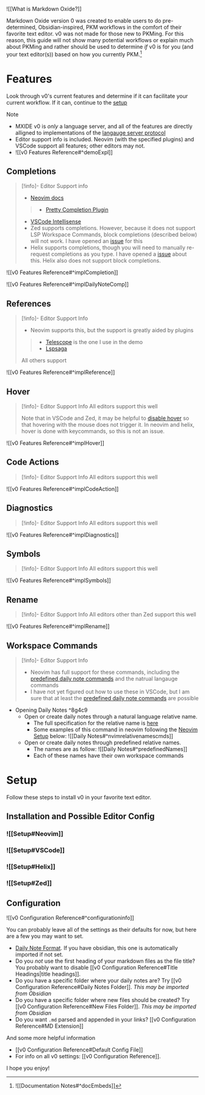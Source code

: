 

![[What is Markdown Oxide?]]

Markdown Oxide version 0 was created to enable users to do pre-determined, Obsidian-inspired, PKM workflows in the comfort of their favorite text editor. v0 was not made for those new to PKMing. For this reason, this guide will not show many potential workflows or explain much about PKMing and rather should be used to determine _if_ v0 is for you (and your text editor(s)) based on how you currently PKM.[^1]

# Features

Look through v0's current features and determine if it can facilitate your current workflow. If it can, continue to the [setup](<v0 Getting Started Guide#Setup>)


> [!note]
> - MXIDE v0 is *only* a language server, and all of the features are directly alligned to implementations of the [langauge server protocol](https://microsoft.github.io/language-server-protocol/)
> - Editor support info is included. Neovim (with the specified plugins) and VSCode support all features; other editors may not. 
> - ![[v0 Features Reference#^demoExpl]]

## Completions 

> [!info]- Editor Support info
> - [Neovim docs](https://neovim.io/doc/user/lsp.html#_lua-module:-vim.lsp.completion)
> > - [Pretty Completion Plugin](https://github.com/hrsh7th/nvim-cmp)
> - [VSCode Intellisense](https://code.visualstudio.com/docs/editor/intellisense)
> - Zed supports completions. However, because it does not support LSP Workspace Commands, block completions (described below) will not work. I have opened an [issue](https://github.com/zed-industries/zed/issues/13756) for this
> - Helix supports completions, though you will need to manually re-request completions as you type. I have opened a [issue](https://github.com/helix-editor/helix/issues/9797) about this. Helix also does not support block completions. 

![[v0 Features Reference#^implCompletion]]

![[v0 Features Reference#^implDailyNoteComp]]

## References


> [!info]- Editor Support Info
> - Neovim supports this, but the support is greatly aided by plugins
> > - [Telescope](https://github.com/nvim-telescope/telescope.nvim) is the one I use in the demo
> > - [Lspsaga](https://github.com/nvimdev/lspsaga.nvim)
> 
> All others support

![[v0 Features Reference#^implReference]]

## Hover

> [!info]- Editor Support Info
> All editors support this well
> 
> Note that in VSCode and Zed, it may be helpful to [disable hover](<v0 Configuration Reference>) so that hovering with the mouse does not trigger it. In neovim and helix, hover is done with keycommands, so this is not an issue. 

![[v0 Features Reference#^implHover]]

## Code Actions


> [!info]- Editor Support Info
> All editors support this well

![[v0 Features Reference#^implCodeAction]]

## Diagnostics

> [!info]- Editor Support Info
> All editors support this well

![[v0 Features Reference#^implDiagnostics]]

## Symbols

> [!info]- Editor Support Info
> All editors support this well


![[v0 Features Reference#^implSymbols]]

## Rename


> [!info]- Editor Support Info
> All editors other than Zed support this well

![[v0 Features Reference#^implRename]]

## Workspace Commands

> [!info]- Editor Support Info
> - Neovim has full support for these commands, including the [predefined daily note commands]() and the natrual langauge commands
> - I have not yet figured out how to use these in VSCode, but I am sure that at least the [predefined daily note commands]() are possible

- Opening Daily Notes   ^8g4c9
    * Open or create daily notes through a natural language relative name. 
        + The full specification for the relative name is [here](<Daily Notes#Opening Daily Notes>)
        + Some examples of this command in neovim following the [Neovim Setup](<v0 Getting Started Guide#Installation and Possible Editor Config>) below: ![[Daily Notes#^nvimrelativenamescmds]]
    * Open or create daily notes through predefined relative names. 
        + The names are as follow: ![[Daily Notes#^predefinedNames]]
        + Each of these names have their own workspace commands


# Setup 

Follow these steps to install v0 in your favorite text editor.

## Installation and Possible Editor Config

### ![[Setup#Neovim]]

### ![[Setup#VSCode]]

### ![[Setup#Helix]]

### ![[Setup#Zed]]

## Configuration

![[v0 Configuration Reference#^configurationinfo]]

You can probably leave all of the settings as their defaults for now, but here are a few you may want to set.

- [Daily Note Format](<v0 Configuration Reference#Daily Note Format Config Option>). If you have obsidian, this one is automatically imported if not set. 
- Do you *not* use the first heading of your markdown files as the file title? You probably want to disable [[v0 Configuration Reference#Title Headings|title headings]].
- Do you have a specific folder where your daily notes are? Try [[v0 Configuration Reference#Daily Notes Folder]]. *This may be imported from Obsidian*
- Do you have a specific folder where new files should be created? Try [[v0 Configuration Reference#New Files Folder]]. *This may be imported from Obsidian*
- Do you want `.md` parsed and appended in your links? [[v0 Configuration Reference#MD Extension]]

And some more helpful information
- [[v0 Configuration Reference#Default Config File]]
- For info on all v0 settings: [[v0 Configuration Reference]].

I hope you enjoy!

[^1]: ![[Documentation Notes#^docEmbeds]]
